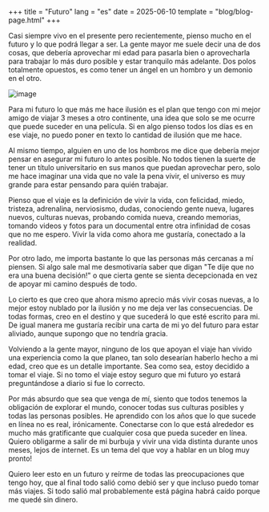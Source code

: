 +++
title = "Futuro"
lang = "es"
date = 2025-06-10
template = "blog/blog-page.html"
+++

Casi siempre vivo en el presente pero recientemente, pienso mucho en el futuro y lo que podrá llegar a ser. La gente mayor me suele decir una de dos cosas, que debería aprovechar mi edad para pasarla bien o aprovecharla para trabajar lo más duro posible y estar tranquilo más adelante. Dos polos totalmente opuestos, es como tener un ángel en un hombro y un demonio en el otro.

![image](/ad.jpg "title")

Para mi futuro lo que más me hace ilusión es el plan que tengo con mi mejor amigo de viajar 3 meses a otro continente, una idea que solo se me ocurre que puede suceder en una película. Si en algo pienso todos los días es en ese viaje, no puedo poner en texto lo cantidad de ilusión que me hace.

Al mismo tiempo, alguien en uno de los hombros me dice que debería mejor pensar en asegurar mi futuro lo antes posible. No todos tienen la suerte de tener un título universitario en sus manos que puedan aprovechar pero, solo me hace imaginar una vida que no vale la pena vivir, el universo es muy grande para estar pensando para quién trabajar.

Pienso que el viaje es la definición de vivir la vida, con felicidad, miedo, tristeza, adrenalina, nerviosismo, dudas, conociendo gente nueva, lugares nuevos, culturas nuevas, probando comida nueva, creando memorias, tomando videos y fotos para un documental entre otra infinidad de cosas que no me espero. Vivir la vida como ahora me gustaría, conectado a la realidad.

Por otro lado, me importa bastante lo que las personas más cercanas a mí piensen. Si algo sale mal me desmotivaría saber que digan "Te dije que no era una buena decisión!" o que cierta gente se sienta decepcionada en vez de apoyar mi camino después de todo.

Lo cierto es que creo que ahora mismo aprecio más vivir cosas nuevas, a lo mejor estoy nublado por la ilusión y no me deja ver las consecuencias. De todas formas, creo en el destino y que sucederá lo que esté escrito para mi. De igual manera me gustaría recibir una carta de mi yo del futuro para estar aliviado, aunque supongo que no tendría gracia.

Volviendo a la gente mayor, ninguno de los que apoyan el viaje han vivido una experiencia como la que planeo, tan solo desearían haberlo hecho a mi edad, creo que es un detalle importante. Sea como sea, estoy decidido a tomar el viaje. Si no tomo el viaje estoy seguro que mi futuro yo estará preguntándose a diario si fue lo correcto.

Por más absurdo que sea que venga de mí, siento que todos tenemos la obligación de explorar el mundo, conocer todas sus culturas posibles y todas las personas posibles. He aprendido con los años que lo que sucede en línea no es real, irónicamente. Conectarse con lo que está alrededor es mucho más gratificante que cualquier cosa que pueda suceder en línea. Quiero obligarme a salir de mi burbuja y vivir una vida distinta durante unos meses, lejos de internet. Es un tema del que voy a hablar en un blog muy pronto!

Quiero leer esto en un futuro y reírme de todas las preocupaciones que tengo hoy, que al final todo salió como debió ser y que incluso puedo tomar más viajes. Si todo salió mal probablemente está página habrá caído porque me quedé sin dinero.